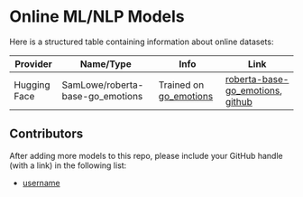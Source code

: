 # Online ML/NLP Models

Here is a structured table containing information about online datasets:

| Provider         | Name/Type               | Info               | Link                                       |
| ---------------- | ----------------------- | -------------------- | ------------------------------------------ |
| Hugging Face  | SamLowe/roberta-base-go_emotions                   | Trained on [go_emotions](https://huggingface.co/datasets/go_emotions)         | [roberta-base-go_emotions](https://huggingface.co/SamLowe/roberta-base-go_emotions), [github](https://github.com/samlowe/go_emotions-dataset/blob/main/eval-roberta-base-go_emotions.ipynb)  |

## Contributors

After adding more models to this repo, please include your GitHub handle (with a link) in the following list:

- [username](#)
